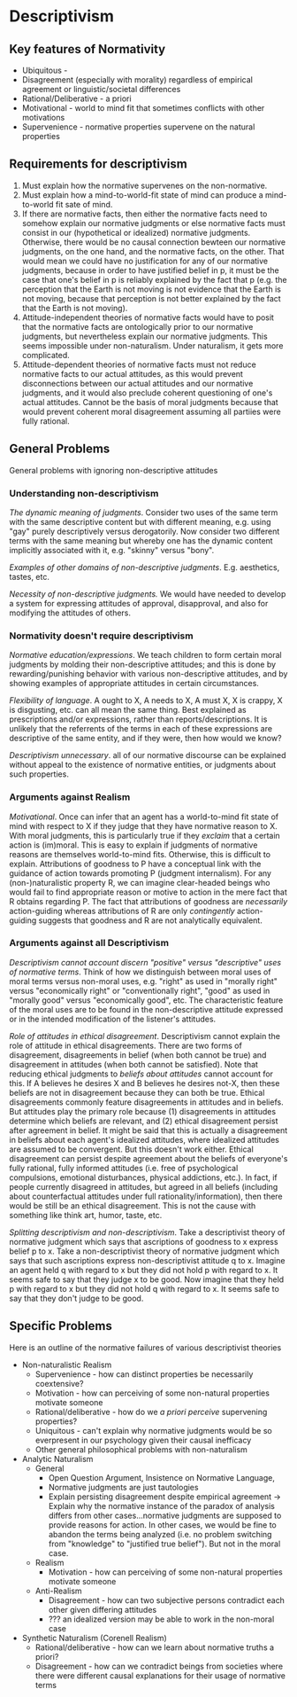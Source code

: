 # Descriptivism

## Key features of Normativity

- Ubiquitous - 
- Disagreement (especially with morality) regardless of empirical agreement or linguistic/societal differences
- Rational/Deliberative - a priori
- Motivational - world to mind fit that sometimes conflicts with other motivations
- Supervenience - normative properties supervene on the natural properties

## Requirements for descriptivism

1. Must explain how the normative supervenes on the non-normative.
2. Must explain how a mind-to-world-fit state of mind can produce a mind-to-world fit sate of mind.
3. If there are normative facts, then either the normative facts need to somehow explain our normative judgments or else normative facts must consist in our (hypothetical or idealized) normative judgments. Otherwise, there would be no causal connection bewteen our normative judgments, on the one hand, and the normative facts, on the other. That would mean we could have no justification for any of our normative judgments, because in order to have justified belief in p, it must be the case that one's belief in p is reliably explained by the fact that p (e.g. the perception that the Earth is not moving is not evidence that the Earth is not moving, because that perception is not better explained by the fact that the Earth is not moving).
4. Attitude-independent theories of normative facts would have to posit that the normative facts are ontologically prior to our normative judgments, but nevertheless explain our normative judgments. This seems impossible under non-naturalism. Under naturalism, it gets more complicated.
5. Attitude-dependent theories of normative facts must not reduce normative facts to our actual attitudes, as this would prevent disconnections between our actual attitudes and our normative judgments, and it would also preclude coherent questioning of one's actual attitudes. Cannot be the basis of moral judgments because that would prevent coherent moral disagreement assuming all partiies were fully rational.

## General Problems

General problems with ignoring non-descriptive attitudes

### Understanding non-descriptivism

*The dynamic meaning of judgments*. Consider two uses of the same term with the same descriptive content but with different meaning, e.g. using "gay" purely descriptively versus derogatorily. Now consider two different terms with the same meaning but whereby one has the dynamic content implicitly associated with it, e.g. "skinny" versus "bony".

*Examples of other domains of non-descriptive judgments*. E.g. aesthetics, tastes, etc.

*Necessity of non-descriptive judgments.* We would have needed to develop a system for expressing attitudes of approval, disapproval, and also for modifying the attitudes of others.

### Normativity doesn't require descriptivism

*Normative education/expressions*. We teach children to form certain moral judgments by molding their non-descriptive attitudes; and this is done by rewarding/punishing behavior with various non-descriptive attitudes, and by showing examples of appropriate attitudes in certain circumstances.

*Flexibility of language*. A ought to X, A needs to X, A must X, X is crappy, X is disgusting, etc. can all mean the same thing. Best explained as prescriptions and/or expressions, rather than reports/descriptions. It is unlikely that the referrents of the terms in each of these expressions are descriptive of the same entity, and if they were, then how would we know?

*Descriptivism unnecessary*. all of our normative discourse can be explained without appeal to the existence of normative entities, or judgments about such properties.

### Arguments against Realism

*Motivational*. Once can infer that an agent has a world-to-mind fit state of mind with respect to X if they judge that they have normative reason to X. With moral judgments, this is particularly true if they *exclaim* that a certain action is (im)moral. This is easy to explain if judgments of normative reasons are themselves world-to-mind fits. Otherwise, this is difficult to explain. Attributions of goodness to P have a conceptual link with the guidance of action towards promoting P (judgment internalism). For any (non-)naturalistic property R, we can imagine clear-headed beings who would fail to find appropriate reason or motive to action in the mere fact that R obtains regarding P. The fact that attributions of goodness are *necessarily* action-guiding whereas attributions of R are only *contingently* action-guiding suggests that goodness and R are not analytically equivalent.

### Arguments against all Descriptivism

*Descriptivism cannot account discern "positive" versus "descriptive" uses of normative terms*. Think of how we distinguish between moral uses of moral terms versus non-moral uses, e.g. "right" as used in "morally right" versus "economically right" or "conventionally right", "good" as used in "morally good" versus "economically good", etc. The characteristic feature of the moral uses are to be found in the non-descriptive attitude expressed or in the intended modification of the listener's attitudes.

*Role of attitudes in ethical disagreement*. Descriptivism cannot explain the role of attitude in ethical disagreements. There are two forms of disagreement, disagreements in belief (when both cannot be true) and disagreement in attitudes (when both cannot be satisfied). Note that reducing ethical judgments to *beliefs about attitudes* cannot account for this. If A believes he desires X and B believes he desires not-X, then these beliefs are not in disagreement because they can both be true. Ethical disagreements commonly feature disagreements in attitudes and in beliefs. But attitudes play the primary role because (1) disagreements in attitudes determine which beliefs are relevant, and (2) ethical disagreement persist after agreement in belief. It might be said that this is actually a disagreement in beliefs about each agent's idealized attitudes, where idealized attitudes are assumed to be convergent. But this doesn't work either. Ethical disagreement can persist despite agreement about the beliefs of everyone's fully rational, fully informed attitudes (i.e. free of psychological compulsions, emotional disturbances, physical addictions, etc.). In fact, if people currently disagreed in attitudes, but agreed in all beliefs (including about counterfactual attitudes under full rationality/information), then there would be still be an ethical disagreement. This is not the cause with something like think art, humor, taste, etc.

*Splitting descriptivism and non-descriptivism*. Take a descriptivist theory of normative judgment which says that ascriptions of goodness to x express belief p to x. Take a non-descriptivist theory of normative judgment which says that such ascriptions express non-descriptivist attitude q to x. Imagine an agent held q with regard to x but they did not hold p with regard to x. It seems safe to say that they judge x to be good. Now imagine that they held p with regard to x but they did not hold q with regard to x. It seems safe to say that they don't judge to be good.

## Specific Problems

Here is an outline of the normative failures of various descriptivist theories

- Non-naturalistic Realism 
    - Supervenience - how can distinct properties be necessarily coextensive?
    - Motivation - how can perceiving of some non-natural properties motivate someone
    - Rational/deliberative - how do we *a priori* *perceive* supervening properties? 
    - Uniquitous - can't explain why normative judgments would be so everpresent in our psychology given their causal inefficacy
    - Other general philosophical problems with non-naturalism
- Analytic Naturalism
    - General
        - Open Question Argument, Insistence on Normative Language, 
        - Normative judgments are just tautologies
        - Explain persisting disagreement despite empirical agreement 
        -> Explain why the normative instance of the paradox of analysis differs from other cases...normative judgments are supposed to provide reasons for action. In other cases, we would be fine to abandon the terms being analyzed (i.e. no problem switching from "knowledge" to "justified true belief"). But not in the moral case. 
    - Realism
        - Motivation - how can perceiving of some non-natural properties motivate someone
    - Anti-Realism
        - Disagreement - how can two subjective persons contradict each other given differing attitudes
        - ??? an idealized version may be able to work in the non-moral case
- Synthetic Naturalism (Corenell Realism)
    - Rational/deliberative - how can we learn about normative truths a priori?
    - Disagreement - how can we contradict beings from societies where there were different causal explanations for their usage of normative terms